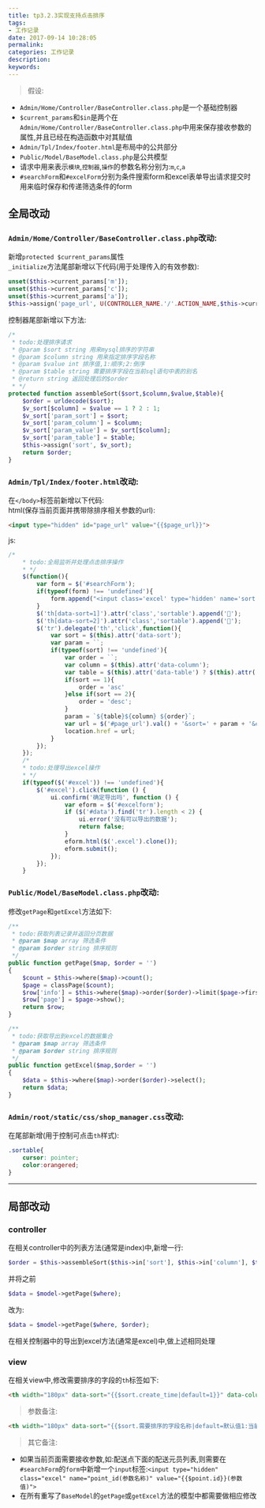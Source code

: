```yaml
---
title: tp3.2.3实现支持点击排序
tags:
- 工作记录
date: 2017-09-14 10:28:05
permalink:
categories: 工作记录
description:
keywords:
---
```

> 假设:
* `Admin/Home/Controller/BaseController.class.php`是一个基础控制器
* `$current_params`和`$in`是两个在`Admin/Home/Controller/BaseController.class.php`中用来保存接收参数的属性,并且已经在构造函数中对其赋值
* `Admin/Tpl/Index/footer.html`是布局中的公共部分
* `Public/Model/BaseModel.class.php`是公共模型
* 请求中用来表示`模块`,`控制器`,`操作`的参数名称分别为:`m`,`c`,`a`
* `#searchForm`和`#excelForm`分别为条件搜索form和excel表单导出请求提交时用来临时保存和传递筛选条件的form

## 全局改动
### `Admin/Home/Controller/BaseController.class.php`改动:  
新增`protected $current_params`属性  
`_initialize`方法尾部新增以下代码(用于处理传入的有效参数):  
```php
unset($this->current_params['m']);
unset($this->current_params['c']);
unset($this->current_params['a']);
$this->assign('page_url', U(CONTROLLER_NAME.'/'.ACTION_NAME,$this->current_params));
```


控制器尾部新增以下方法:  
```php
/*
 * todo:处理排序请求
 * @param $sort string 用来mysql排序的字符串
 * @param $column string 用来指定排序字段名称
 * @param $value int 排序值,1:顺序;2:倒序
 * @param $table string 需要排序字段在当前sql语句中表的别名
 * @return string 返回处理后的$order
 * */
protected function assembleSort($sort,$column,$value,$table){
    $order = urldecode($sort);
    $v_sort[$column] = $value == 1 ? 2 : 1;
    $v_sort['param_sort'] = $sort;
    $v_sort['param_column'] = $column;
    $v_sort['param_value'] = $v_sort[$column];
    $v_sort['param_table'] = $table;
    $this->assign('sort', $v_sort);
    return $order;
}
```

### `Admin/Tpl/Index/footer.html`改动:  
在`</body>`标签前新增以下代码:  
html(保存当前页面并携带除排序相关参数的url):  
```html
<input type="hidden" id="page_url" value="{{$page_url}}">
```
js:  
```javascript
/*
    * todo:全局监听并处理点击排序操作
    * */
    $(function(){
        var form = $('#searchForm');
        if(typeof(form) !== 'undefined'){
            form.append("<input class='excel' type='hidden' name='sort' value='{{$sort.param_sort}}'/><input class='excel' type='hidden' name='column' value='{{$sort.param_column}}'/><input class='excel' type='hidden' name='value' value='{{$sort.param_value}}'/><input class='excel' type='hidden' name='table' value='{{$sort.param_table}}'/>");
        }
        $('th[data-sort=1]').attr('class','sortable').append('🔻');
        $('th[data-sort=2]').attr('class','sortable').append('🔺');
        $('tr').delegate('th','click',function(){
            var sort = $(this).attr('data-sort');
            var param = ``;
            if(typeof(sort) !== 'undefined'){
                var order = ``;
                var column = $(this).attr('data-column');
                var table = $(this).attr('data-table') ? $(this).attr('data-table') + '.' : '';
                if(sort == 1){
                    order = 'asc'
                }else if(sort == 2){
                    order = 'desc';
                }
                param = `${table}${column} ${order}`;
                var url = $('#page_url').val() + '&sort=' + param + '&column=' + column + '&value=' + sort + '&table=' + table;
                location.href = url;
            }
        });
    });
    /*
    * todo:处理导出excel操作
    * */
    if(typeof($('#excel')) !== 'undefined'){
        $('#excel').click(function () {
            ui.confirm('确定导出吗', function () {
                var eform = $('#excelform');
                if ($('#data').find('tr').length < 2) {
                    ui.error('没有可以导出的数据');
                    return false;
                }
                eform.html($('.excel').clone());
                eform.submit();
            });
        });
    }
```
### `Public/Model/BaseModel.class.php`改动:
修改`getPage`和`getExcel`方法如下:  
```php
/**
 * todo:获取列表记录并返回分页数据
 * @param $map array 筛选条件
 * @param $order string 排序规则
 */
public function getPage($map, $order = '')
{
    $count = $this->where($map)->count();
    $page = classPage($count);
    $row['info'] = $this->where($map)->order($order)->limit($page->firstRow, $page->listRows)->select();
    $row['page'] = $page->show();
    return $row;
}

/**
 * todo:获取导出到excel的数据集合
 * @param $map array 筛选条件
 * @param $order string 排序规则
 */
public function getExcel($map,$order = '')
{
    $data = $this->where($map)->order($order)->select();
    return $data;
}
```
### `Admin/root/static/css/shop_manager.css`改动:  
在尾部新增(用于控制可点击`th`样式):  
```css
.sortable{
    cursor: pointer;
    color:orangered;
}
```

---
## 局部改动
### controller  
在相关controller中的列表方法(通常是index)中,新增一行:  
```php
$order = $this->assembleSort($this->in['sort'], $this->in['column'], $this->in['value'], $this->in['table']);
```
并将之前  
```php
$data = $model->getPage($where);
```
改为:  
```php
$data = $model->getPage($where, $order);
```
在相关控制器中的导出到excel方法(通常是excel)中,做上述相同处理  

### view
在相关view中,修改需要排序的字段的`th`标签如下:  
```html
<th width="180px" data-sort="{{$sort.create_time|default=1}}" data-column="create_time" data-table="A">添加时间</th>
```
> 参数备注:  

```html
<th width="180px" data-sort="{{$sort.需要排序的字段名称|default=默认值1:当前为倒序,2:当前为顺序}}" data-column="需要排序的字段名称" data-table="如果当前列表需要通过join查询,此处为该字段所属的表别名">添加时间</th>
```

> 其它备注:
* 如果当前页面需要接收参数,如:配送点下面的配送元员列表,则需要在`#searchForm`的`form`中新增一个`input`标签:`<input type="hidden" class="excel" name="point_id(参数名称)" value="{{$point.id}}(参数值)">`  
* 在所有重写了`BaseModel`的`getPage`或`getExcel`方法的模型中都需要做相应修改
